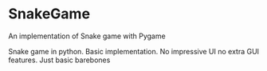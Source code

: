 # SnakeGame
An implementation of Snake game with Pygame

<p>
	Snake game in python. Basic implementation.
	No impressive UI no extra GUI features. Just basic barebones
</p>
